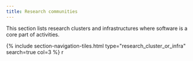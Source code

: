 ```yaml
---
title: Research communities
---
```


This section lists research clusters and infrastructures where software is a core part of activities.  


{% include section-navigation-tiles.html type="research_cluster_or_infra" search=true col=3 %}
r


